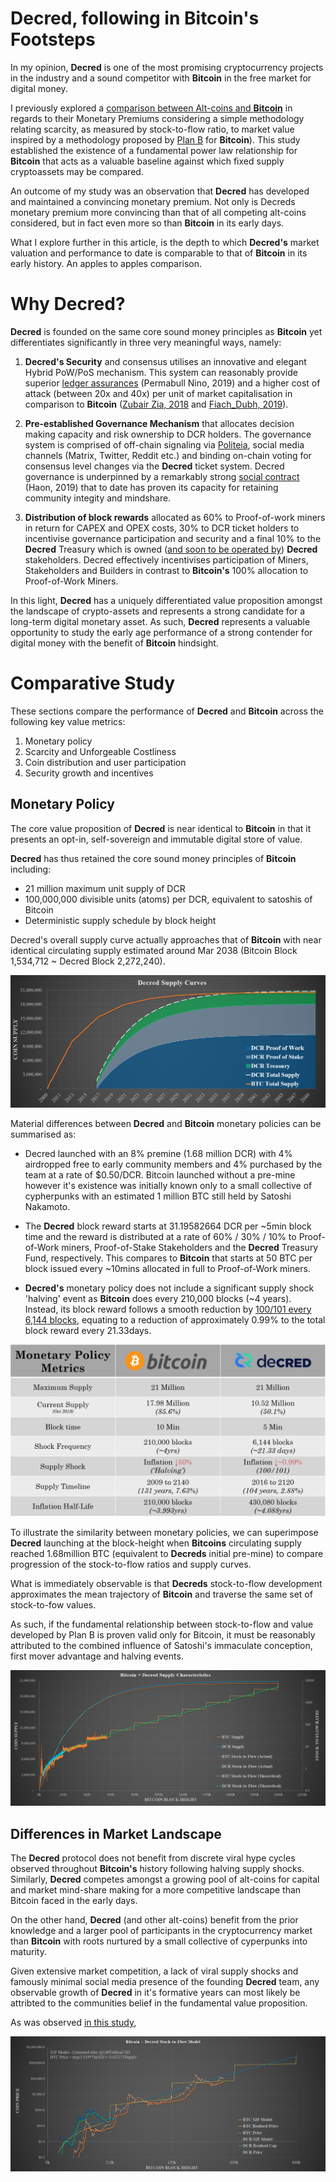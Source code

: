 # Decred, following in Bitcoin's Footsteps
In my opinion, **Decred** is one of the most promising cryptocurrency projects in the industry and a sound competitor with **Bitcoin** in the free market for digital money. 

I previously explored a [comparison between Alt-coins and **Bitcoin**](https://medium.com/@_Checkmatey_/monetary-premiums-can-altcoins-compete-with-bitcoin-54c97a92c6d4) in regards to their Monetary Premiums considering a simple methodology relating scarcity, as measured by stock-to-flow ratio, to market value inspired by a methodology proposed by [Plan B](https://medium.com/@100trillionUSD/modeling-bitcoins-value-with-scarcity-91fa0fc03e25) for **Bitcoin**). This study established the existence of a fundamental power law relationship for **Bitcoin** that acts as a valuable baseline against which fixed supply cryptoassets may be compared. 

An outcome of my study was an observation that **Decred** has developed and maintained a convincing monetary premium. Not only is Decreds monetary premium more convincing than that of all competing alt-coins considered, but in fact even more so than **Bitcoin** in its early days.

What I explore further in this article, is the depth to which **Decred's** market valuation and performance to date is comparable to that of **Bitcoin** in its early history. An apples to apples comparison.

# Why Decred?
**Decred** is founded on the same core sound money principles as **Bitcoin** yet differentiates significantly in three very meaningful ways, namely:

1. **Decred's Security** and consensus utilises an innovative and elegant Hybrid PoW/PoS mechanism. This system can reasonably provide superior [ledger assurances](https://medium.com/@permabullnino/introduction-to-crypto-accounting-an-analysis-of-decred-as-an-accounting-system-4d3e67fce28?source=search_post---------2) (Permabull Nino, 2019) and a higher cost of attack (between 20x and 40x) per unit of market capitalisation in comparison to **Bitcoin** ([Zubair Zia, 2018]((https://medium.com/decred/decreds-hybrid-protocol-a-superior-deterrent-to-majority-attacks-9421bf486292)) and [Fiach_Dubh, 2019](https://medium.com/coinmonks/comparing-double-spend-resistance-decred-vs-bitcoin-part-1-330c8081b2a9)).

2. **Pre-established Governance Mechanism** that allocates decision making capacity and risk ownership to DCR holders. The governance system is comprised of off-chain signaling via [Politeia](https://proposals.decred.org), social media channels (Matrix, Twitter, Reddit etc.) and binding on-chain voting for consensus level changes via the **Decred** ticket system. Decred governance is underpinned by a remarkably strong [social contract](https://medium.com/@NoahPierau/unpacking-decreds-social-contract-69c413aa652) (Haon, 2019) that to date has proven its capacity for retaining community integity and mindshare.

3. **Distribution of block rewards** allocated as 60% to Proof-of-work miners in return for CAPEX and OPEX costs, 30% to DCR ticket holders to incentivise governance participation and security and a final 10% to the **Decred** Treasury which is owned ([and soon to be operated by](https://proposals.decred.org/proposals/c96290a2478d0a1916284438ea2c59a1215fe768a87648d04d45f6b7ecb82c3f)) **Decred** stakeholders. Decred effectively incentivises participation of Miners, Stakeholders and Builders in contrast to **Bitcoin's** 100% allocation to Proof-of-Work Miners.

In this light, **Decred** has a uniquely differentiated value proposition amongst the landscape of crypto-assets and represents a strong candidate for a long-term digital monetary asset. As such, **Decred** represents a valuable opportunity to study the early age performance of a strong contender for digital money with the benefit of **Bitcoin** hindsight.

# Comparative Study

These sections compare the performance of **Decred** and **Bitcoin** across the following key value metrics:

1. Monetary policy
2. Scarcity and Unforgeable Costliness
3. Coin distribution and user participation
2. Security growth and incentives

## Monetary Policy

The core value proposition of **Decred** is near identical to **Bitcoin** in that it presents an opt-in, self-sovereign and immutable digital store of value.

**Decred** has thus retained the core sound money principles of **Bitcoin** including:
- 21 million maximum unit supply of DCR
- 100,000,000 divisible units (atoms) per DCR, equivalent to satoshis of Bitcoin
- Deterministic supply schedule by block height

Decred's overall supply curve actually approaches that of **Bitcoin** with near identical circulating supply estimated around Mar 2038 (Bitcoin Block 1,534,712 ~ Decred Block 2,272,240).

![DCR Supply Chart](images/01_dcr_supplycurves.png)

Material differences between **Decred** and **Bitcoin** monetary policies can be summarised as:
- Decred launched with an 8% premine (1.68 million DCR) with 4% airdropped free to early community members and 4% purchased by the team at a rate of $0.50/DCR. Bitcoin launched without a pre-mine however it's existence was initially known only to a small collective of cypherpunks with an estimated 1 million BTC still held by Satoshi Nakamoto.

- The **Decred** block reward starts at 31.19582664 DCR per ~5min block time and the reward is distributed at a rate of 60% / 30% / 10% to Proof-of-Work miners, Proof-of-Stake Stakeholders and the **Decred** Treasury Fund, respectively. This compares to **Bitcoin** that starts at 50 BTC per block issued every ~10mins allocated in full to Proof-of-Work miners.

- **Decred's** monetary policy does not include a significant supply shock 'halving' event as **Bitcoin** does every 210,000 blocks (~4 years). Instead, its block reward follows a smooth reduction by [100/101 every 6,144 blocks](https://docs.decred.org/advanced/inflation/), equating to a reduction of approximately 0.99% to the total block reward every 21.33days.

![Monetary Policy Comparison](images/02_monetary_policy.png)

To illustrate the similarity between monetary policies, we can superimpose **Decred** launching at the block-height when **Bitcoins** circulating supply reached 1.68million BTC (equivalent to **Decreds** initial pre-mine) to compare progression of the stock-to-flow ratios and supply curves.

What is immediately observable is that **Decreds** stock-to-flow development approximates the mean trajectory of **Bitcoin** and traverse the same set of stock-to-fow values.

As such, if the fundamental relationship between stock-to-flow and value developed by Plan B is proven valid only for Bitcoin, it must be reasonably attributed to the combined influence of Satoshi's immaculate conception, first mover advantage and halving events.

![BTC and DCR Supply Chart](images/03_btcdcr_supplycurves.png)

## Differences in Market Landscape

The **Decred** protocol does not benefit from discrete viral hype cycles observed throughout **Bitcoin's** history following halving supply shocks. Similarly, **Decred** competes amongst a growing pool of alt-coins for capital and market mind-share making for a more competitive landscape than Bitcoin faced in the early days.

On the other hand, **Decred** (and other alt-coins) benefit from the prior knowledge and a larger pool of participants in the cryptocurrency market than **Bitcoin** with roots nurtured by a small collective of cyperpunks into maturity. 

Given extensive market competition, a lack of viral supply shocks and famously minimal social media presence of the founding **Decred** team, any observable growth of **Decred** in it's formative years can most likely be attribted to the communities belief in the fundamental value proposition.

As was observed [in this study](https://medium.com/@_Checkmatey_/monetary-premiums-can-altcoins-compete-with-bitcoin-54c97a92c6d4), 

![BTC and DCR S2F Estimate Chart](images/04_btcdcr_s2chart.png)
